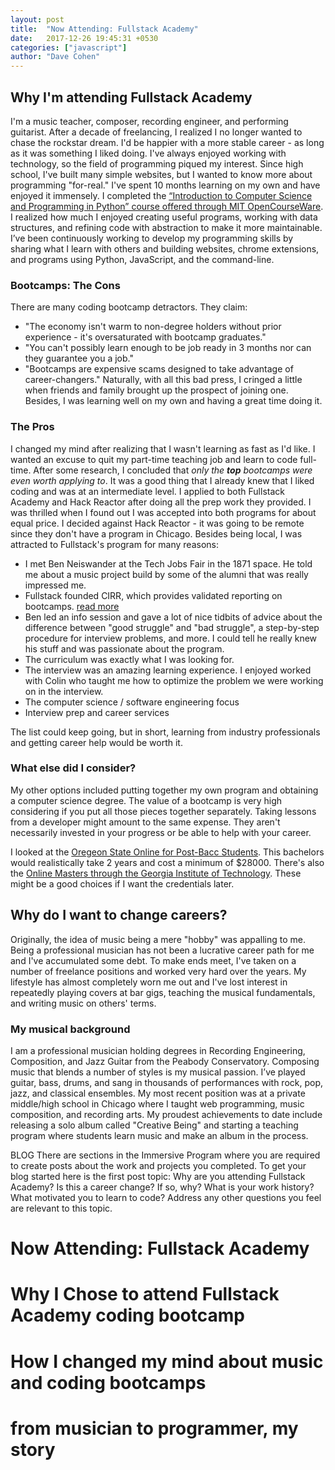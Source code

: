 ```yaml
---
layout: post
title:  "Now Attending: Fullstack Academy"
date:   2017-12-26 19:45:31 +0530
categories: ["javascript"]
author: "Dave Cohen"
---
```


## Why I'm attending Fullstack Academy

I'm a music teacher, composer, recording engineer, and performing guitarist. After a decade of freelancing, I realized I no longer wanted to chase the rockstar dream. I'd be happier with a more stable career - as long as it was something I liked doing. I've always enjoyed working with technology, so the field of programming piqued my interest. Since high school, I've built many simple websites, but I wanted to know more about programming "for-real." I've spent 10 months learning on my own and have enjoyed it immensely. I completed the [“Introduction to Computer Science and Programming in Python” course offered through MIT OpenCourseWare](https://ocw.mit.edu/courses/electrical-engineering-and-computer-science/6-0001-introduction-to-computer-science-and-programming-in-python-fall-2016/). I realized how much I enjoyed creating useful programs, working with data structures, and refining code with abstraction to make it more maintainable. I’ve been continuously working to develop my programming skills by sharing what I learn with others and building websites, chrome extensions, and programs using Python, JavaScript, and the command-line. 

### Bootcamps: The Cons
There are many coding bootcamp detractors. They claim:
- "The economy isn't warm to non-degree holders without prior experience - it's oversaturated with bootcamp graduates."
- "You can't possibly learn enough to be job ready in 3 months nor can they guarantee you a job."
- "Bootcamps are expensive scams designed to take advantage of career-changers."
Naturally, with all this bad press, I cringed a little when friends and family brought up the prospect of joining one. Besides, I was learning well on my own and having a great time doing it. 

### The Pros
I changed my mind after realizing that I wasn't learning as fast as I'd like. I wanted an excuse to quit my part-time teaching job and learn to code full-time. After some research, I concluded that *only the **top** bootcamps were even worth applying to*. It was a good thing that I already knew that I liked coding and was at an intermediate level. I applied to both Fullstack Academy and Hack Reactor after doing all the prep work they provided. I was thrilled when I found out I was accepted into both programs for about equal price. I decided against Hack Reactor - it was going to be remote since they don't have a program in Chicago. Besides being local, I was attracted to Fullstack's program for many reasons: 
- I met Ben Neiswander at the Tech Jobs Fair in the 1871 space. He told me about a music project build by some of the alumni that was really impressed me.
- Fullstack founded CIRR, which provides validated reporting on bootcamps. [read more](https://cirr.org/data)
- Ben led an info session and gave a lot of nice tidbits of advice about the difference between "good struggle" and "bad struggle", a step-by-step procedure for interview problems, and more. I could tell he really knew his stuff and was passionate about the program.
- The curriculum was exactly what I was looking for.
- The interview was an amazing learning experience. I enjoyed worked with Colin who taught me how to optimize the problem we were working on in the interview.
- The computer science / software engineering focus
- Interview prep and career services 

The list could keep going, but in short, learning from industry professionals and getting career help would be worth it.

### What else did I consider?

My other options included putting together my own program and obtaining a computer science degree. The value of a bootcamp is very high considering if you put all those pieces together separately. Taking lessons from a developer might amount to the same expense. They aren't necessarily invested in your progress or be able to help with your career.

I looked at the [Oregeon State Online for Post-Bacc Students](http://eecs.oregonstate.edu/online-cs-students). This bachelors would realistically take 2 years and cost a minimum of $28000. There's also the [Online Masters through the Georgia Institute of Technology](http://www.omscs.gatech.edu/current-courses). These might be a good choices if I want the credentials later. 

## Why do I want to change careers?

Originally, the idea of music being a mere "hobby" was appalling to me. Being a professional musician has not been a lucrative career path for me and I've accumulated some debt. To make ends meet, I've taken on a number of freelance positions and worked very hard over the years. My lifestyle has almost completely worn me out and I've lost interest in repeatedly playing covers at bar gigs, teaching the musical fundamentals, and writing music on others' terms.

### My musical background

I am a professional musician holding degrees in Recording Engineering, Composition, and Jazz Guitar from the Peabody Conservatory. Composing music that blends a number of styles is my musical passion. I’ve played guitar, bass, drums, and sang in thousands of performances with rock, pop, jazz, and classical ensembles. My most recent position was at a private middle/high school in Chicago where I taught web programming, music composition, and recording arts. My proudest achievements to date include releasing a solo album called "Creative Being" and starting a teaching program where students learn music and make an album in the process. 


BLOG
There are sections in the Immersive Program where you are required to create posts about the work and projects you completed. To get your blog started here is the first post topic:
Why are you attending Fullstack Academy?
Is this a career change? If so, why?
What is your work history? What motivated you to learn to code?
Address any other questions you feel are relevant to this topic.
# Now Attending: Fullstack Academy
# Why I Chose to attend Fullstack Academy coding bootcamp
# How I changed my mind about music and coding bootcamps 
# from musician to programmer, my story

